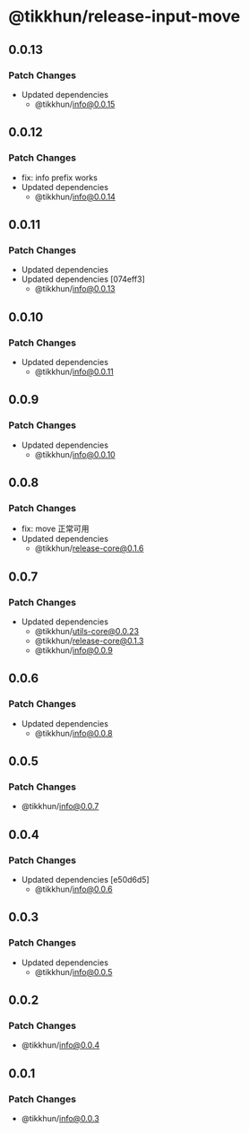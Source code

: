 # @tikkhun/release-input-move

## 0.0.13

### Patch Changes

- Updated dependencies
  - @tikkhun/info@0.0.15

## 0.0.12

### Patch Changes

- fix: info prefix works
- Updated dependencies
  - @tikkhun/info@0.0.14

## 0.0.11

### Patch Changes

- Updated dependencies
- Updated dependencies [074eff3]
  - @tikkhun/info@0.0.13

## 0.0.10

### Patch Changes

- Updated dependencies
  - @tikkhun/info@0.0.11

## 0.0.9

### Patch Changes

- Updated dependencies
  - @tikkhun/info@0.0.10

## 0.0.8

### Patch Changes

- fix: move 正常可用
- Updated dependencies
  - @tikkhun/release-core@0.1.6

## 0.0.7

### Patch Changes

- Updated dependencies
  - @tikkhun/utils-core@0.0.23
  - @tikkhun/release-core@0.1.3
  - @tikkhun/info@0.0.9

## 0.0.6

### Patch Changes

- Updated dependencies
  - @tikkhun/info@0.0.8

## 0.0.5

### Patch Changes

- @tikkhun/info@0.0.7

## 0.0.4

### Patch Changes

- Updated dependencies [e50d6d5]
  - @tikkhun/info@0.0.6

## 0.0.3

### Patch Changes

- Updated dependencies
  - @tikkhun/info@0.0.5

## 0.0.2

### Patch Changes

- @tikkhun/info@0.0.4

## 0.0.1

### Patch Changes

- @tikkhun/info@0.0.3

